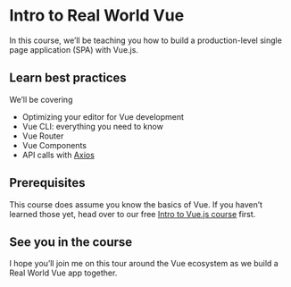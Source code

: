 # Intro to Real World Vue

In this course, we’ll be teaching you how to build a production-level single page application (SPA) with Vue.js.

## Learn best practices

We’ll be covering

- Optimizing your editor for Vue development
- Vue CLI: everything you need to know
- Vue Router
- Vue Components
- API calls with [Axios](https://github.com/axios/axios)

## Prerequisites

This course does assume you know the basics of Vue. If you haven’t learned those yet, head over to our free [Intro to Vue.js course](https://www.vuemastery.com/courses/intro-to-vue-js/vue-instance) first.

## See you in the course

I hope you’ll join me on this tour around the Vue ecosystem as we build a Real World Vue app together.